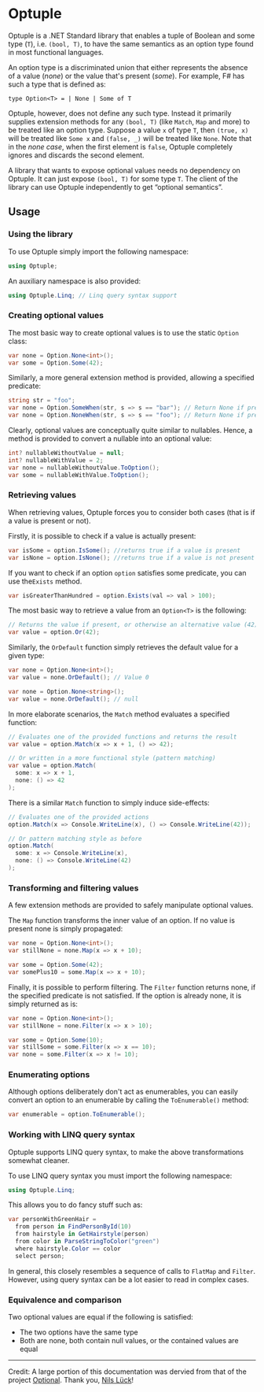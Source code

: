 # Optuple

Optuple is a .NET Standard library that enables a tuple of Boolean and some
type (`T`), i.e. `(bool, T)`, to have the same semantics as an option type
found in most functional languages.

An option type is a discriminated union that either represents the absence of
a value (_none_) or the value that's present (_some_). For example, F# has
such a type that is defined as:

```f#
type Option<T> = | None | Some of T
```

Optuple, however, does not define any such type. Instead it primarily supplies
extension methods for any `(bool, T)` (like `Match`, `Map` and more) to be
treated like an option type. Suppose a value `x` of type `T`, then
`(true, x)` will be treated like `Some x` and `(false, _)` will
be treated like `None`. Note that in the _none case_, when the first
element is `false`, Optuple completely ignores and discards the second
element.

A library that wants to expose optional values needs no dependency on Optuple.
It can just expose `(bool, T)` for some type `T`. The client of the library
can use Optuple independently to get &ldquo;optional semantics&rdquo;.


## Usage

### Using the library

To use Optuple simply import the following namespace:

```c#
using Optuple;
```

An auxiliary namespace is also provided:

```c#
using Optuple.Linq; // Linq query syntax support
```

### Creating optional values

The most basic way to create optional values is to use the static `Option`
class:

```c#
var none = Option.None<int>();
var some = Option.Some(42);
```

Similarly, a more general extension method is provided, allowing a specified
predicate:

```c#
string str = "foo";
var none = Option.SomeWhen(str, s => s == "bar"); // Return None if predicate is violated
var none = Option.NoneWhen(str, s => s == "foo"); // Return None if predicate is satisfied
```

Clearly, optional values are conceptually quite similar to nullables. Hence, a
method is provided to convert a nullable into an optional value:

```c#
int? nullableWithoutValue = null;
int? nullableWithValue = 2;
var none = nullableWithoutValue.ToOption();
var some = nullableWithValue.ToOption();
```

### Retrieving values

When retrieving values, Optuple forces you to consider both cases (that is
if a value is present or not).

Firstly, it is possible to check if a value is actually present:

```c#
var isSome = option.IsSome(); //returns true if a value is present
var isNone = option.IsNone(); //returns true if a value is not present
```

If you want to check if an option `option` satisfies some predicate, you can
use the`Exists` method.

```c#
var isGreaterThanHundred = option.Exists(val => val > 100);
```

The most basic way to retrieve a value from an `Option<T>` is the following:

```c#
// Returns the value if present, or otherwise an alternative value (42)
var value = option.Or(42);
```

Similarly, the `OrDefault` function simply retrieves the default value for
a given type:

```c#
var none = Option.None<int>();
var value = none.OrDefault(); // Value 0
```

```c#
var none = Option.None<string>();
var value = none.OrDefault(); // null
```


In more elaborate scenarios, the `Match` method evaluates a specified
function:

```c#
// Evaluates one of the provided functions and returns the result
var value = option.Match(x => x + 1, () => 42);

// Or written in a more functional style (pattern matching)
var value = option.Match(
  some: x => x + 1,
  none: () => 42
);
```

There is a similar `Match` function to simply induce side-effects:

```c#
// Evaluates one of the provided actions
option.Match(x => Console.WriteLine(x), () => Console.WriteLine(42));

// Or pattern matching style as before
option.Match(
  some: x => Console.WriteLine(x),
  none: () => Console.WriteLine(42)
);
```

### Transforming and filtering values

A few extension methods are provided to safely manipulate optional values.

The `Map` function transforms the inner value of an option. If no value is
present none is simply propagated:

```c#
var none = Option.None<int>();
var stillNone = none.Map(x => x + 10);

var some = Option.Some(42);
var somePlus10 = some.Map(x => x + 10);
```

Finally, it is possible to perform filtering. The `Filter` function returns
none, if the specified predicate is not satisfied. If the option is already
none, it is simply returned as is:

```c#
var none = Option.None<int>();
var stillNone = none.Filter(x => x > 10);

var some = Option.Some(10);
var stillSome = some.Filter(x => x == 10);
var none = some.Filter(x => x != 10);
```

### Enumerating options

[comment]: # (Move somewhere?!)

Although options deliberately don't act as enumerables, you can easily convert
an option to an enumerable by calling the `ToEnumerable()` method:

```c#
var enumerable = option.ToEnumerable();
```

### Working with LINQ query syntax

Optuple supports LINQ query syntax, to make the above transformations
somewhat cleaner.

To use LINQ query syntax you must import the following namespace:

```c#
using Optuple.Linq;
```

This allows you to do fancy stuff such as:

```c#
var personWithGreenHair =
  from person in FindPersonById(10)
  from hairstyle in GetHairstyle(person)
  from color in ParseStringToColor("green")
  where hairstyle.Color == color
  select person;
```

In general, this closely resembles a sequence of calls to `FlatMap` and
`Filter`. However, using query syntax can be a lot easier to read in complex
cases.

### Equivalence and comparison

Two optional values are equal if the following is satisfied:

* The two options have the same type
* Both are none, both contain null values, or the contained values are equal


---

Credit: A large portion of this documentation was dervied from that of the
project [Optional]. Thank you, [Nils L&uuml;ck][nlkl]!


[Optional]: https://www.nuget.org/packages/Optional/
[nlkl]: https://github.com/nlkl
